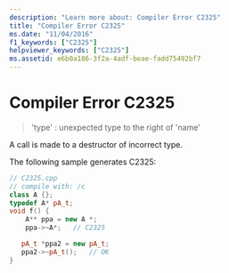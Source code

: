 ```yaml
---
description: "Learn more about: Compiler Error C2325"
title: "Compiler Error C2325"
ms.date: "11/04/2016"
f1_keywords: ["C2325"]
helpviewer_keywords: ["C2325"]
ms.assetid: e6b0a186-3f2a-4adf-beae-fadd75492bf7
---
```

# Compiler Error C2325

> 'type' : unexpected type to the right of 'name'

A call is made to a destructor of incorrect type.

The following sample generates C2325:

```cpp
// C2325.cpp
// compile with: /c
class A {};
typedef A* pA_t;
void f() {
    A** ppa = new A *;
    ppa->~A*;   // C2325

   pA_t *ppa2 = new pA_t;
   ppa2->~pA_t();   // OK
}
```
